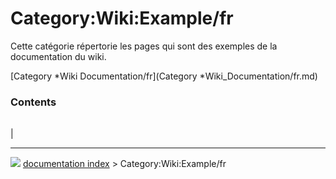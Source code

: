 # Category:Wiki:Example/fr
Cette catégorie répertorie les pages qui sont des exemples de la documentation du wiki.

[Category   *Wiki Documentation/fr](Category   *Wiki_Documentation/fr.md)

### Contents

|     |     |     |
| --- | --- | --- |
|



---
![](images/Right_arrow.png) [documentation index](../README.md) > Category:Wiki:Example/fr
